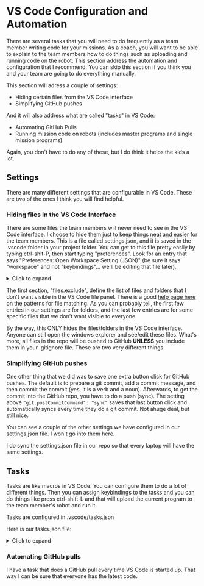 # VS Code Configuration and Automation

There are several tasks that you will need to do frequently as a team member writing code for your missions. As a coach, you will want to be able to explain to the team members how to do things such as uploading and running code on the robot. This section address the automation and configuration that I recommend. You can skip this section if you think you and your team are going to do everything manually.

This section will adress a couple of settings:
* Hiding certain files from the VS Code interface
* Simplifying GitHub pushes

And it will also address what are called "tasks" in VS Code:
* Automating GitHub Pulls
* Running mission code on robots (includes master programs and single mission programs)

Again, you don't have to do any of these, but I do think it helps the kids a lot.

## Settings
There are many different settings that are configurable in VS Code. These are two of the ones I think you will find helpful.

### Hiding files in the VS Code Interface
There are some files the team members will never need to see in the VS Code interface. I choose to hide them just to keep things neat and easier for the team members. This is a file called settings.json, and it is saved in the .vscode folder in your project folder. You can get to this file pretty easily by typing ctrl-shit-P, then start typing "preferences". Look for an entry that says "Preferences: Open Workspace Setting (JSON)" (be sure it says "workspace" and not "keybindings"... we'll be editing that file later).
<details>
<summary>Click to expand</summary><p>

```json
{
    "files.exclude": {
        "**/.git": true,
        "**/.svn": true,
        "**/.hg": true,
        "**/CVS": true,
        "**/.DS_Store": true,
        "**/Thumbs.db": true,
        "**/.venv/": true,
        "**/.vscode/": true,
        "**/__pycache__/": true,
        "**/.gitignore": true,
        "**/README.md": true,
        "base_robot*.py": true,
        "requirements.txt": true,
        "pyproject.toml": true,
        "colorTest.py": true,
        "master_program.py": true,
        "utils.py": true
    },
    "task.allowAutomaticTasks": "on",
    "git.postCommitCommand": "sync",
    "[python]": {
        "editor.defaultFormatter": "ms-python.black-formatter",
        "editor.formatOnSave": true
    },
    "codetogether.virtualCursorJoin": "sharedVirtualCursor",
    "editor.rulers": [
        80
    ],
    "black-formatter.args": [
        "--line-length",
        "79"
    ]
}
```
</p></details>

The first section, "files.exclude", define the list of files and folders that I don't want visible in the VS Code file panel. There is a good [help page here](https://code.visualstudio.com/docs/editor/codebasics#_advanced-search-options) on the patterns for file matching. As you can probably tell, the first few entries in our settings are for folders, and the last few entries are for some specific files that we don't want visible to everyone.

By the way, this ONLY hides the files/folders in the VS Code interface. Anyone can still open the windows explorer and see/edit these files. What's more, all files in the repo will be pushed to GitHub **UNLESS** you include them in your .gitignore file. These are two very different things.

### Simplifying GitHub pushes
One other thing that we did was to save one extra button click for GitHub pushes. The default is to prepare a git commit, add a commit message, and then commit the commit (yes, it is a verb and a noun). Afterwards, to get the commit into the GitHub repo, you have to do a push (sync). The setting above `"git.postCommitCommand": "sync"` saves that last button click and automatically syncs every time they do a git commit. Not  ahuge deal, but still nice.

You can see a couple of the other settings we have configured in our settings.json file. I won't go into them here.

I do sync the settings.json file in our repo so that every laptop will have the same settings.

## Tasks
Tasks are like macros in VS Code. You can configure them to do a lot of different things. Then you can assign keybindings to the tasks and you can do things like press ctrl-shift-L and that will upload the current program to the team member's robot and run it.

Tasks are configured in .vscode/tasks.json

Here is our tasks.json file:

<details>
<summary>Click to expand</summary><p>

```json
{
    "version": "2.0.0",
    "tasks": [
        {
            "label": "Run on my robot",
            "type": "shell",
            "command": "${workspaceFolder}/.venv/Scripts/pybricksdev.exe",
            "args": [
                "run",
                "ble",
                "--name",
                "${env:robotName}",
                "${file}"
            ],
            "problemMatcher": {
                "owner": "python",
                "fileLocation": [
                    "absolute"
                ],
                "pattern": {
                    "regexp": "^(.*)File(.*)(C:(.*)\\.py)(.*)(line(\\s*))([0-9]+),",
                    "file": 3,
                    "line": 8
                }
            },
            "presentation": {
                "echo": true,
                "reveal": "always",
                "focus": false,
                "panel": "shared",
                "showReuseMessage": false,
                "clear": false,
                "revealProblems": "onProblem"
            }
        },
        {
            "label": "Run master_program.py on robot",
            "type": "shell",
            "command": "${workspaceFolder}/.venv/Scripts/pybricksdev.exe",
            "args": [
                "run",
                "ble",
                "--name",
                "${env:robotName}",
                "master_program.py"
            ],
            "problemMatcher": {
                "owner": "python",
                "fileLocation": [
                    "absolute"
                ],
                "pattern": {
                    "regexp": "^(.*)File(.*)(C:(.*)\\.py)(.*)(line(\\s*))([0-9]+),",
                    "file": 3,
                    "line": 8
                }
            },
            "presentation": {
                "echo": true,
                "reveal": "always",
                "focus": false,
                "panel": "shared",
                "showReuseMessage": false,
                "clear": false,
                "revealProblems": "onProblem"
            }
        },
        {
            "label": "git pull on startup",
            "type": "shell",
            "command": "${fileWorkspaceFolder}\\.vscode\\gitpull.cmd",
            "windows": {
                "command": "${fileWorkspaceFolder}\\.vscode\\gitpull.cmd"
            },
            "presentation": {
                "reveal": "always",
                "panel": "new"
            },
            "runOptions": {
                "runOn": "folderOpen"
            },
            "problemMatcher": []
        },
        {
            "label": "Run on alt robot",
            "type": "shell",
            "command": "${workspaceFolder}/.venv/Scripts/pybricksdev.exe",
            "args": [
                "run",
                "ble",
                "--name",
                "${input:robotName}",
                "${file}"
            ],
            "problemMatcher": {
                "owner": "python",
                "fileLocation": [
                    "absolute"
                ],
                "pattern": {
                    "regexp": "^(.*)File(.*)(C:(.*)\\.py)(.*)(line(\\s*))([0-9]+),",
                    "file": 3,
                    "line": 8
                }
            },
            "presentation": {
                "echo": true,
                "reveal": "always",
                "focus": false,
                "panel": "shared",
                "showReuseMessage": false,
                "clear": false,
                "revealProblems": "onProblem"
            }
        },
        {
            "label": "Run master_program.py on any robot",
            "type": "shell",
            "command": "${workspaceFolder}/.venv/Scripts/pybricksdev.exe",
            "args": [
                "run",
                "ble",
                "--name",
                "${input:robotName}",
                "master_program.py"
            ],
            "problemMatcher": {
                "owner": "python",
                "fileLocation": [
                    "absolute"
                ],
                "pattern": {
                    "regexp": "^(.*)File(.*)(C:(.*)\\.py)(.*)(line(\\s*))([0-9]+),",
                    "file": 3,
                    "line": 8
                }
            },
            "presentation": {
                "echo": true,
                "reveal": "always",
                "focus": false,
                "panel": "shared",
                "showReuseMessage": false,
                "clear": false,
                "revealProblems": "onProblem"
            }
        }
    ],
    "inputs": [
        {
            "type": "pickString",
            "id": "robotName",
            "description": "Which Robot?",
            "options": [
                "BOB",
                "CURIOSITY",
                "GABE",
                "LEROYYY",
                "MITZVAH",
                "NOTDECLAN",
                "OAKS",
                "PATRIOT",
                "SUPERNOVA",
                "TIM",
                "TIMOTHY"
            ]
        }
    ]
}
```

</p></details>

### Automating GitHub pulls
I have a task that does a GitHub pull every time VS Code is started up. That way I can be sure that everyone has the latest code. 
